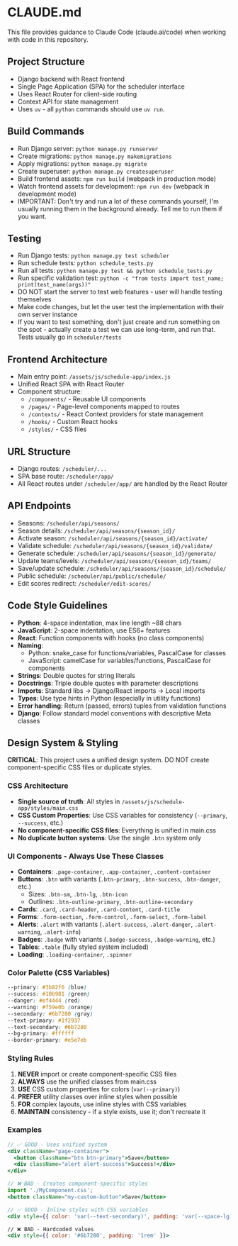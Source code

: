 # CLAUDE.md

This file provides guidance to Claude Code (claude.ai/code) when working with code in this repository.

## Project Structure
- Django backend with React frontend
- Single Page Application (SPA) for the scheduler interface
- Uses React Router for client-side routing
- Context API for state management
- Uses `uv` - all `python` commands should use `uv run`.

## Build Commands
- Run Django server: `python manage.py runserver`
- Create migrations: `python manage.py makemigrations`
- Apply migrations: `python manage.py migrate`
- Create superuser: `python manage.py createsuperuser`
- Build frontend assets: `npm run build` (webpack in production mode)
- Watch frontend assets for development: `npm run dev` (webpack in development mode)
- IMPORTANT: Don't try and run a lot of these commands yourself, I'm usually running them in the background already. Tell me to run them if you want.

## Testing
- Run Django tests: `python manage.py test scheduler`
- Run schedule tests: `python schedule_tests.py`
- Run all tests: `python manage.py test && python schedule_tests.py`
- Run specific validation test: `python -c "from tests import test_name; print(test_name(args))"`
- DO NOT start the server to test web features - user will handle testing themselves
- Make code changes, but let the user test the implementation with their own server instance
- If you want to test something, don't just create and run something on the spot - actually create a test we can use long-term, and run that. Tests usually go in `scheduler/tests`

## Frontend Architecture
- Main entry point: `/assets/js/schedule-app/index.js`
- Unified React SPA with React Router
- Component structure:
  - `/components/` - Reusable UI components
  - `/pages/` - Page-level components mapped to routes
  - `/contexts/` - React Context providers for state management
  - `/hooks/` - Custom React hooks
  - `/styles/` - CSS files

## URL Structure
- Django routes: `/scheduler/...`
- SPA base route: `/scheduler/app/`
- All React routes under `/scheduler/app/` are handled by the React Router

## API Endpoints
- Seasons: `/scheduler/api/seasons/`
- Season details: `/scheduler/api/seasons/{season_id}/`
- Activate season: `/scheduler/api/seasons/{season_id}/activate/`
- Validate schedule: `/scheduler/api/seasons/{season_id}/validate/`
- Generate schedule: `/scheduler/api/seasons/{season_id}/generate/`
- Update teams/levels: `/scheduler/api/seasons/{season_id}/teams/`
- Save/update schedule: `/scheduler/api/seasons/{season_id}/schedule/`
- Public schedule: `/scheduler/api/public/schedule/`
- Edit scores redirect: `/scheduler/edit-scores/`

## Code Style Guidelines
- **Python**: 4-space indentation, max line length ~88 chars
- **JavaScript**: 2-space indentation, use ES6+ features
- **React**: Function components with hooks (no class components)
- **Naming**:
  - Python: snake_case for functions/variables, PascalCase for classes
  - JavaScript: camelCase for variables/functions, PascalCase for components
- **Strings**: Double quotes for string literals
- **Docstrings**: Triple double quotes with parameter descriptions
- **Imports**: Standard libs → Django/React imports → Local imports
- **Types**: Use type hints in Python (especially in utility functions)
- **Error handling**: Return (passed, errors) tuples from validation functions
- **Django**: Follow standard model conventions with descriptive Meta classes

## Design System & Styling
**CRITICAL**: This project uses a unified design system. DO NOT create component-specific CSS files or duplicate styles.

### CSS Architecture
- **Single source of truth**: All styles in `/assets/js/schedule-app/styles/main.css`
- **CSS Custom Properties**: Use CSS variables for consistency (`--primary`, `--success`, etc.)
- **No component-specific CSS files**: Everything is unified in main.css
- **No duplicate button systems**: Use the single `.btn` system only

### UI Components - Always Use These Classes
- **Containers**: `.page-container`, `.app-container`, `.content-container`
- **Buttons**: `.btn` with variants (`.btn-primary`, `.btn-success`, `.btn-danger`, etc.)
  - Sizes: `.btn-sm`, `.btn-lg`, `.btn-icon`
  - Outlines: `.btn-outline-primary`, `.btn-outline-secondary`
- **Cards**: `.card`, `.card-header`, `.card-content`, `.card-title`
- **Forms**: `.form-section`, `.form-control`, `.form-select`, `.form-label`
- **Alerts**: `.alert` with variants (`.alert-success`, `.alert-danger`, `.alert-warning`, `.alert-info`)
- **Badges**: `.badge` with variants (`.badge-success`, `.badge-warning`, etc.)
- **Tables**: `.table` (fully styled system included)
- **Loading**: `.loading-container`, `.spinner`

### Color Palette (CSS Variables)
```css
--primary: #3b82f6 (blue)
--success: #10b981 (green) 
--danger: #ef4444 (red)
--warning: #f59e0b (orange)
--secondary: #6b7280 (gray)
--text-primary: #1f2937
--text-secondary: #6b7280
--bg-primary: #ffffff
--border-primary: #e5e7eb
```

### Styling Rules
1. **NEVER** import or create component-specific CSS files
2. **ALWAYS** use the unified classes from main.css
3. **USE** CSS custom properties for colors (`var(--primary)`)
4. **PREFER** utility classes over inline styles when possible
5. **FOR** complex layouts, use inline styles with CSS variables
6. **MAINTAIN** consistency - if a style exists, use it; don't recreate it

### Examples
```jsx
// ✅ GOOD - Uses unified system
<div className="page-container">
  <button className="btn btn-primary">Save</button>
  <div className="alert alert-success">Success!</div>
</div>

// ❌ BAD - Creates component-specific styles
import './MyComponent.css';
<button className="my-custom-button">Save</button>

// ✅ GOOD - Inline styles with CSS variables
<div style={{ color: 'var(--text-secondary)', padding: 'var(--space-lg)' }}>

// ❌ BAD - Hardcoded values
<div style={{ color: '#6b7280', padding: '1rem' }}>
```